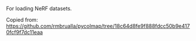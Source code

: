 For loading NeRF datasets.

Copied from: https://github.com/rmbrualla/pycolmap/tree/18c64d8fe9f888fdcc50b9e4170fcf9f7dc11eaa
